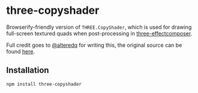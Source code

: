 # three-copyshader #

Browserify-friendly version of `THREE.CopyShader`, which is used for drawing
full-screen textured quads when post-processing in
[three-effectcomposer](http://github.com/hughsk/three-effectcomposer).

Full credit goes to [@alteredq](http://github.com/alteredq) for writing this,
the original source can be found
[here](http://mrdoob.github.com/three.js/examples/webgl_postprocessing.html).

## Installation ##

``` bash
npm install three-copyshader
```
